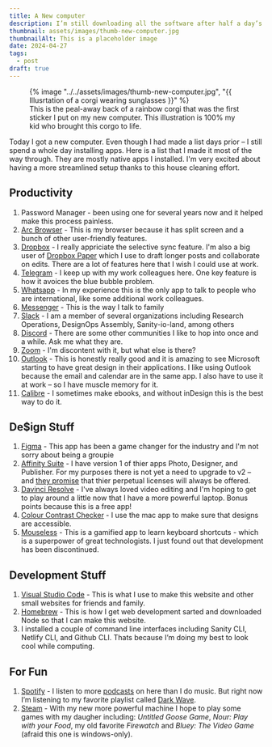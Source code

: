 ```yaml
---
title: A New computer
description: I’m still downloading all the software after half a day’s work
thumbnail: assets/images/thumb-new-computer.jpg
thumbnailAlt: This is a placeholder image
date: 2024-04-27
tags:
  - post
draft: true
---
```


<figure>
{% image "../../assets/images/thumb-new-computer.jpg", "{{ Illusrtation of a corgi wearing sunglasses }}" %}
<figcaption>This is the peal-away back of a rainbow corgi that was the first sticker I put on my new computer. This illustration is 100% my kid who brought this corgo to life. </figcaption>
</figure>

Today I got a new computer. Even though I had made a list days prior – I still spend a whole day installing apps. Here is a list that I made it most of the way through. They are mostly native apps I installed. I'm very excited about having a more streamlined setup thanks to this house cleaning effort.

## Productivity

1. Password Manager - been using one for several years now and it helped make this process painless.
1. [Arc Browser](https://arc.net/gift/8e456a36) - This is my browser because it has split screen and a bunch of other user-friendly features.
1. [Dropbox](https://www.dropbox.com) - I really appriciate the selective sync feature. I'm also a big user of [Dropbox Paper](https://paper.dropbox.com/) which I use to draft longer posts and collaborate on edits. There are a lot of features here that I wish I could use at work.
1. [Telegram](https://telegram.org/) - I keep up with my work colleagues here. One key feature is how it avoices the blue bubble problem. 
1. [Whatsapp](https://www.whatsapp.com/) - In my experience this is the only app to talk to people who are international, like some additional work colleagues.
1. [Messenger](https://www.messenger.com/) - This is the way I talk to family
1. [Slack](https://slack.com/) - I am a member of several organizations including Research Operations, DesignOps Assembly, Sanity-io-land, among others
1. [Discord](https://discord.com/) - There are some other communities I like to hop into once and a while. Ask me what they are.
1. [Zoom](https://zoom.us/) - I'm discontent with it, but what else is there?
1. [Outlook](https://www.microsoft.com/en-us/microsoft-365/outlook/email-and-calendar-software-microsoft-outlook) - This is honestly really good and it is amazing to see Microsoft starting to have great design in their applications. I like using Outlook because the email and calendar are in the same app. I also have to use it at work – so I have muscle memory for it.
1. [Calibre](https://calibre-ebook.com/) - I sometimes make ebooks, and without inDesign this is the best way to do it.

## De$ign Stuff

1. [Figma](https://www.figma.com) - This app has been a game changer for the industry and I'm not sorry about being a groupie
1. [Affinity Suite](https://affinity.serif.com/en-us/) - I have version 1 of thier apps Photo, Designer, and Publisher. For my purposes there is not yet a need to upgrade to v2 – and [they promise](https://affinity.serif.com/en-us/press/newsroom/affinity-and-canva-pledge/) that thier perpetual licenses will always be offered. 
1. [Davinci Resolve](https://www.blackmagicdesign.com/products/davinciresolve) - I've always loved video editing and I'm hoping to get to play around a little now that I have a more powerful laptop. Bonus points because this is a free app!
1. [Colour Contrast Checker](https://usecontrast.com/) - I use the mac app to make sure that designs are accessible.
1. [Mouseless](https://github.com/ueberdosis/mouseless/) - This is a gamified app to learn keyboard shortcuts - which is a superpower of great technologists. I just found out that development has been discontinued.

## Development Stuff

1. [Visual Studio Code](https://code.visualstudio.com/) - This is what I use to make this website and other small websites for friends and family.
1. [Homebrew](https://brew.sh/) - This is how I get web development sarted and downloaded Node so that I can make this website.
1. I installed a couple of command line interfaces including Sanity CLI, Netlify CLI, and Github CLI. Thats because I’m doing my best to look cool while computing.

## For Fun

1. [Spotify](https://open.spotify.com/) - I listen to more [podcasts](https://andypbrowne.com/blog/podcasts/) on here than I do music. But right now I’m listening to my favorite playlist called [Dark Wave](https://open.spotify.com/playlist/37i9dQZF1EIfznZ4V4VKcm?si=df215a350e764e02).
1. [Steam](https://store.steampowered.com/) - With my new more powerful machine I hope to play some games with my daugher including: *Untitled Goose Game*, *Nour: Play with your Food*, my old favorite *Firewatch* and *Bluey: The Video Game* (afraid this one is windows-only). 
